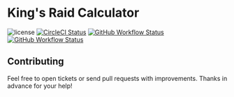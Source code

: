 # King's Raid Calculator

<!-- ![image](https://user-images.githubusercontent.com/39536903/115387745-bcac7900-a1e3-11eb-9612-a8eff9987700.png) -->
<p>
  <img alt="license" src="https://img.shields.io/github/license/INexizI/kr-calc?style=for-the-badge">
  <a href="https://circleci.com/gh/INexizI/kr-calc">
    <img alt="CircleCI Status" src="https://img.shields.io/circleci/build/github/INexizI/kr-calc?logo=CircleCI&logoColor=%23fff&style=for-the-badge"></a>
  <a href="https://github.com/INexizI/kr-calc/actions/workflows/main.yml">
    <img alt="GitHub Workflow Status" src="https://img.shields.io/github/workflow/status/INexizI/kr-calc/CI?label=CI&logo=GitHubActions&logoColor=%23fff&style=for-the-badge"></a>
  <a href="https://github.com/INexizI/kr-calc/actions/workflows/brakeman-analysis.yml">
    <img alt="GitHub Workflow Status" src="https://img.shields.io/github/workflow/status/INexizI/kr-calc/Brakeman%20Scan?label=Brakeman&logo=GitHubActions&logoColor=%23fff&style=for-the-badge"></a>
</p>

## Contributing
Feel free to open tickets or send pull requests with improvements. Thanks in advance for your help!
